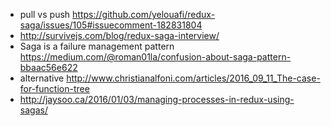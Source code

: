 - pull vs push https://github.com/yelouafi/redux-saga/issues/105#issuecomment-182831804
- http://survivejs.com/blog/redux-saga-interview/
- Saga is a failure management pattern https://medium.com/@roman01la/confusion-about-saga-pattern-bbaac56e622
- alternative http://www.christianalfoni.com/articles/2016_09_11_The-case-for-function-tree
- http://jaysoo.ca/2016/01/03/managing-processes-in-redux-using-sagas/
